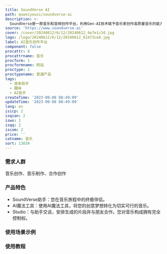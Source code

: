 ```yaml
---
title: SoundVerse AI
path: quweiyouxi/soundverse-ai
description: >-
  SoundVerse是一款音乐和音频创作平台，利用Gen-AI技术赋予音乐家创作高质量音乐的能力。通过其革命性的对话设计范式，用户可以与AI对话创作音乐，并完全控制音乐的构成。SoundVerse使用生成式AI改变音乐创作的方式，现在您可以快速创建高质量的音乐！⚡️在这里输入您的想象力，SoundVerse助手将把它转化为音乐。
source: 'https://www.soundverse.ai'
cover: /cover/20240612/6/12/20240612_4e7e1c3d.jpg
logo: /logo/20240612/6/12/20240612_61473ce8.jpg
label: AI音乐创作平台
component: false
procattr: 8
procattrname: 音乐
procform: 1
procformname: 网站
proctype: 1
proctypename: 普通产品
tags:
  - 效率助手
  - 趣味
  - AI助手
createTime: '2023-09-08 08:49:09'
updateTime: '2023-09-08 08:49:09'
lang: en
isicp: 2
isqian: 2
iswx: 2
isqq: 2
iscom: 2
price: ''
catname: 音乐
sort: 13039
---
```




### 需求人群
音乐创作、音乐制作、合作创作

### 产品特色
- SoundVerse助手：您在音乐旅程中的终极伴侣。
- AI魔法工具：使用AI魔法工具，将您的创意梦想转化为切实可行的音乐。
- Studio：与助手交谈，安排生成的片段并与朋友合作。您对音乐构成拥有完全控制权。

### 使用场景示例


### 使用教程


  
